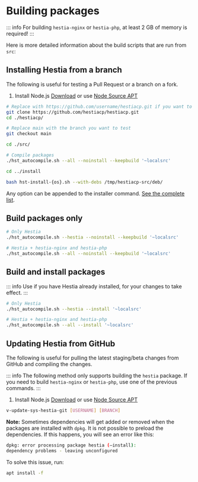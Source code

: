 # Building packages

::: info
For building `hestia-nginx` or `hestia-php`, at least 2 GB of memory is required!
:::

Here is more detailed information about the build scripts that are run from `src`:

## Installing Hestia from a branch

The following is useful for testing a Pull Request or a branch on a fork.

1. Install Node.js [Download](https://nodejs.org/en/download) or use [Node Source APT](https://github.com/nodesource/distributions)

```bash
# Replace with https://github.com/username/hestiacp.git if you want to test a branch that you created yourself
git clone https://github.com/hestiacp/hestiacp.git
cd ./hestiacp/

# Replace main with the branch you want to test
git checkout main

cd ./src/

# Compile packages
./hst_autocompile.sh --all --noinstall --keepbuild '~localsrc'

cd ../install

bash hst-install-{os}.sh --with-debs /tmp/hestiacp-src/deb/
```

Any option can be appended to the installer command. [See the complete list](../introduction/getting-started#list-of-installation-options).

## Build packages only

```bash
# Only Hestia
./hst_autocompile.sh --hestia --noinstall --keepbuild '~localsrc'
```

```bash
# Hestia + hestia-nginx and hestia-php
./hst_autocompile.sh --all --noinstall --keepbuild '~localsrc'
```

## Build and install packages

::: info
Use if you have Hestia already installed, for your changes to take effect.
:::

```bash
# Only Hestia
./hst_autocompile.sh --hestia --install '~localsrc'
```

```bash
# Hestia + hestia-nginx and hestia-php
./hst_autocompile.sh --all --install '~localsrc'
```

## Updating Hestia from GitHub

The following is useful for pulling the latest staging/beta changes from GitHub and compiling the changes.

::: info
The following method only supports building the `hestia` package. If you need to build `hestia-nginx` or `hestia-php`, use one of the previous commands.
:::

1. Install Node.js [Download](https://nodejs.org/en/download) or use [Node Source APT](https://github.com/nodesource/distributions)

```bash
v-update-sys-hestia-git [USERNAME] [BRANCH]
```

**Note:** Sometimes dependencies will get added or removed when the packages are installed with `dpkg`. It is not possible to preload the dependencies. If this happens, you will see an error like this:

```bash
dpkg: error processing package hestia (–install):
dependency problems - leaving unconfigured
```

To solve this issue, run:

```bash
apt install -f
```

<!-- Auto-update: 2025-10-17T11:10:46.118281 -->

<!-- Auto-update: 2025-10-19T09:23:11.766486 -->
